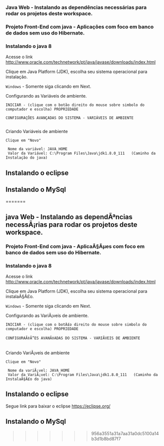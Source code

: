 ### Java Web - Instalando as dependências necessárias para rodar os projetos deste workspace.

### Projeto Front-End com java - Aplicações com foco em banco de dados sem uso do Hibernate.

### Instalando o java 8


Acesse o link http://www.oracle.com/technetwork/pt/java/javase/downloads/index.html

Clique em Java Platform (JDK), escolha seu sistema operacional para instalação.

 ` Windows ` - Somente siga clicando em Next.

Configurando as Variáveis de ambiente.
 
```
INICIAR - (clique com o botão direito do mouse sobre simbolo do computador e escolha) PROPRIEDADE

CONFIGURAÇÔES AVANÇADAS DO SISTEMA - VARIÁVEIS DE AMBIENTE


```
Criando Variáveis de ambiente

```
Clique em "Novo"
 
 Nome da variável: JAVA_HOME
 Valor da Variável: C:\Program Files\Java\jdk1.8.0_111   (Caminho da Instalação do java)

```

## Instalando o eclipse
## Instalando o MySql

=======
## java Web - Instalando as dependÃªncias necessÃ¡rias para rodar os projetos deste workspace.

### Projeto Front-End com java - AplicaÃ§Ãµes com foco em banco de dados sem uso do Hibernate.

### Instalando o java 8


Acesse o link http://www.oracle.com/technetwork/pt/java/javase/downloads/index.html

Clique em Java Platform (JDK), escolha seu sistema operacional para instalaÃ§Ã£o.

 ` Windows ` - Somente siga clicando em Next.

Configurando as VariÃ¡veis de ambiente.
 
```
INICIAR - (clique com o botÃ£o direito do mouse sobre simbolo do computador e escolha) PROPRIEDADE

CONFIGURAÃ‡Ã”ES AVANÃ‡ADAS DO SISTEMA - VARIÃVEIS DE AMBIENTE


```
Criando VariÃ¡veis de ambiente

```
Clique em "Novo"
 
 Nome da variÃ¡vel: JAVA_HOME
 Valor da VariÃ¡vel: C:\Program Files\Java\jdk1.8.0_111   (Caminho da InstalaÃ§Ã£o do java)

```

## Instalando o eclipse
 Segue link para baixar o eclipse https://eclipse.org/
## Instalando o MySql

>>>>>>> 956a3551a31a7aa31a0dc5100a14b3d1b8bd87f7
